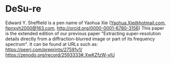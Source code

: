 # DeSu-re

Edward Y. Sheffield is a pen name of Yaohua Xie (Yaohua.Xie@hotmail.com, fjpnxyh2000@163.com, http://orcid.org/0000-0001-6780-3156)
This paper is the extended edition of our previous paper "Extracting super-resolution details directly from a diffraction-blurred image or part of its frequency spectrum".
It can be found at URLs such as:
https://peerj.com/preprints/27591v1/
https://zenodo.org/record/2593333#.XwKZfzW-vIU
